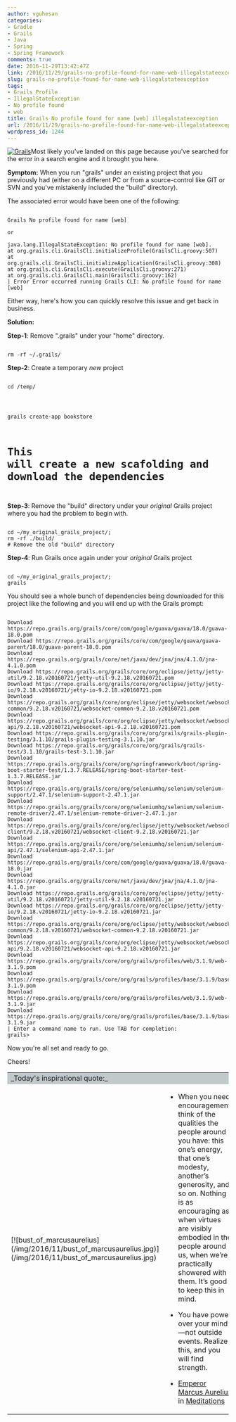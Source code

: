 ```yaml
---
author: vguhesan
categories:
- Gradle
- Grails
- Java
- Spring
- Spring Framework
comments: true
date: 2016-11-29T13:42:47Z
link: /2016/11/29/grails-no-profile-found-for-name-web-illegalstateexception/
slug: grails-no-profile-found-for-name-web-illegalstateexception
tags:
- Grails Profile
- IllegalStateException
- No profile found
- web
title: Grails No profile found for name [web] illegalstateexception
url: /2016/11/29/grails-no-profile-found-for-name-web-illegalstateexception/
wordpress_id: 1244
---
```


[![Grails](/img/2013/11/grails.png)](/img/2013/11/grails.png)Most likely you've landed on this page because you've searched for the error in a search engine and it brought you here.

**Symptom:** When you run "grails" under an existing project that you previously had (either on a different PC or from a source-control like GIT or SVN and you've mistakenly included the "build" directory).

The associated error would have been one of the following:

<pre><code language="shell">
Grails No profile found for name [web]

or

java.lang.IllegalStateException: No profile found for name [web].
at org.grails.cli.GrailsCli.initializeProfile(GrailsCli.groovy:507)
at org.grails.cli.GrailsCli.initializeApplication(GrailsCli.groovy:308)
at org.grails.cli.GrailsCli.execute(GrailsCli.groovy:271)
at org.grails.cli.GrailsCli.main(GrailsCli.groovy:162)
| Error Error occurred running Grails CLI: No profile found for name [web]
</code></pre>

Either way, here's how you can quickly resolve this issue and get back in business.

**Solution:**

**Step-1**: Remove ".grails" under your "home" directory.

<pre><code language="shell">
rm -rf ~/.grails/
</code></pre>

**Step-2**: Create a temporary *new* project

<pre><code language="shell">
cd /temp/</pre>

grails create-app bookstore
# This will create a new scafolding and download the dependencies
</code></pre>

**Step-3**: Remove the "build" directory under your *original* Grails project where you had the problem to begin with.

<pre><code language="shell">
cd ~/my_original_grails_project/;
rm -rf ./build/
# Remove the old "build" directory
</code></pre>

**Step-4**: Run Grails once again under your *original* Grails project

<pre><code language="shell">
cd ~/my_original_grails_project/;
grails
</code></pre>

You should see a whole bunch of dependencies being downloaded for this project like the following and you will end up with the Grails prompt:

<pre><code language="shell">
Download https://repo.grails.org/grails/core/com/google/guava/guava/18.0/guava-18.0.pom
Download https://repo.grails.org/grails/core/com/google/guava/guava-parent/18.0/guava-parent-18.0.pom
Download https://repo.grails.org/grails/core/net/java/dev/jna/jna/4.1.0/jna-4.1.0.pom
Download https://repo.grails.org/grails/core/org/eclipse/jetty/jetty-util/9.2.18.v20160721/jetty-util-9.2.18.v20160721.pom
Download https://repo.grails.org/grails/core/org/eclipse/jetty/jetty-io/9.2.18.v20160721/jetty-io-9.2.18.v20160721.pom
Download https://repo.grails.org/grails/core/org/eclipse/jetty/websocket/websocket-common/9.2.18.v20160721/websocket-common-9.2.18.v20160721.pom
Download https://repo.grails.org/grails/core/org/eclipse/jetty/websocket/websocket-api/9.2.18.v20160721/websocket-api-9.2.18.v20160721.pom
Download https://repo.grails.org/grails/core/org/grails/grails-plugin-testing/3.1.10/grails-plugin-testing-3.1.10.jar
Download https://repo.grails.org/grails/core/org/grails/grails-test/3.1.10/grails-test-3.1.10.jar
Download https://repo.grails.org/grails/core/org/springframework/boot/spring-boot-starter-test/1.3.7.RELEASE/spring-boot-starter-test-1.3.7.RELEASE.jar
Download https://repo.grails.org/grails/core/org/seleniumhq/selenium/selenium-support/2.47.1/selenium-support-2.47.1.jar
Download https://repo.grails.org/grails/core/org/seleniumhq/selenium/selenium-remote-driver/2.47.1/selenium-remote-driver-2.47.1.jar
Download https://repo.grails.org/grails/core/org/eclipse/jetty/websocket/websocket-client/9.2.18.v20160721/websocket-client-9.2.18.v20160721.jar
Download https://repo.grails.org/grails/core/org/seleniumhq/selenium/selenium-api/2.47.1/selenium-api-2.47.1.jar
Download https://repo.grails.org/grails/core/com/google/guava/guava/18.0/guava-18.0.jar
Download https://repo.grails.org/grails/core/net/java/dev/jna/jna/4.1.0/jna-4.1.0.jar
Download https://repo.grails.org/grails/core/org/eclipse/jetty/jetty-util/9.2.18.v20160721/jetty-util-9.2.18.v20160721.jar
Download https://repo.grails.org/grails/core/org/eclipse/jetty/jetty-io/9.2.18.v20160721/jetty-io-9.2.18.v20160721.jar
Download https://repo.grails.org/grails/core/org/eclipse/jetty/websocket/websocket-common/9.2.18.v20160721/websocket-common-9.2.18.v20160721.jar
Download https://repo.grails.org/grails/core/org/eclipse/jetty/websocket/websocket-api/9.2.18.v20160721/websocket-api-9.2.18.v20160721.jar
Download https://repo.grails.org/grails/core/org/grails/profiles/web/3.1.9/web-3.1.9.pom
Download https://repo.grails.org/grails/core/org/grails/profiles/base/3.1.9/base-3.1.9.pom
Download https://repo.grails.org/grails/core/org/grails/profiles/web/3.1.9/web-3.1.9.jar
Download https://repo.grails.org/grails/core/org/grails/profiles/base/3.1.9/base-3.1.9.jar
| Enter a command name to run. Use TAB for completion:
grails>
</code></pre>

Now you're all set and ready to go.

Cheers!
<table >
<tbody >
<tr >

<td colspan="2" bgcolor="#C2C9CC" >_Today's inspirational quote:_
</td>
</tr>
<tr >

<td valign="middle" >[![bust_of_marcusaurelius](/img/2016/11/bust_of_marcusaurelius.jpg)](/img/2016/11/bust_of_marcusaurelius.jpg)
</td>

<td valign="middle" >



 	
  * When you need encouragement, think of the qualities the people around you have: this one’s energy, that one’s modesty, another’s generosity, and so on. Nothing is as encouraging as when virtues are visibly embodied in the people around us, when we’re practically showered with them. It’s good to keep this in mind.

 	
  * You have power over your mind—not outside events. Realize this, and you will find strength.




- [Emperor Marcus Aurelius](https://en.wikipedia.org/wiki/Marcus_Aurelius) in [Meditations](https://en.wikipedia.org/wiki/Meditations)

</td>
</tr>
</tbody>
</table>
